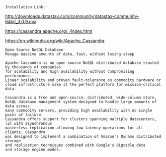 ```
Installation Link:
```

http://downloads.datastax.com/community/datastax-community-64bit_3.0.9.msi

https://cassandra.apache.org/_/index.html

https://en.wikipedia.org/wiki/Apache_Cassandra

```
Open Source NoSQL Database
Manage massive amounts of data, fast, without losing sleep

Apache Cassandra is an open source NoSQL distributed database trusted by thousands of companies 
for scalability and high availability without compromising performance. 
Linear scalability and proven fault-tolerance on commodity hardware or
cloud infrastructure make it the perfect platform for mission-critical data.

Cassandra is a free and open-source, distributed, wide-column store,
NoSQL database management system designed to handle large amounts of data across
many commodity servers, providing high availability with no single point of failure.
Cassandra offers support for clusters spanning multiple datacenters,[2] with asynchronous
masterless replication allowing low latency operations for all clients. Cassandra
was designed to implement a combination of Amazon's Dynamo distributed storage 
and replication techniques combined with Google's Bigtable data 
and storage engine model.
```
